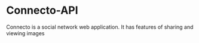 # Connecto-API
Connecto is a  social network web application. It has features of sharing and viewing images
